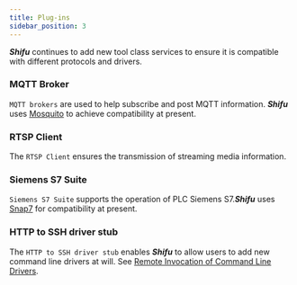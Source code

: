 ```yaml
---
title: Plug-ins
sidebar_position: 3
---
```


***Shifu*** continues to add new tool class services to ensure it is compatible with different protocols and drivers.

### MQTT Broker

`MQTT brokers` are used to help subscribe and post MQTT information. ***Shifu*** uses [Mosquito](https://mosquitto.org/) to achieve compatibility at present.

### RTSP Client

The `RTSP Client` ensures the transmission of streaming media information.

### Siemens S7 Suite

`Siemens S7 Suite` supports the operation of PLC Siemens S7.***Shifu*** uses [Snap7](http://snap7.sourceforge.net/) for compatibility at present.

### HTTP to SSH driver stub

The `HTTP to SSH driver stub` enables ***Shifu*** to allow users to add new command line drivers at will. See [Remote Invocation of Command Line Drivers](references/advanced-features/remote-driver-execution.md).
